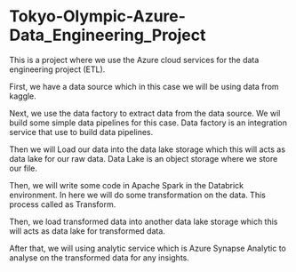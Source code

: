 # Tokyo-Olympic-Azure-Data_Engineering_Project


This is a project where we use the Azure cloud services for the data engineering project (ETL). 

First, we have a data source which in this case we will be using data from kaggle.

Next, we use the data factory to extract data from the data source. We wil build some simple data pipelines for this case. Data factory is an integration service that use to build data pipelines. 

Then we will Load our data into the data lake storage which this will acts as data lake for our raw data. Data Lake is an object storage where we store our file.

Then, we will write some code in Apache Spark in the Databrick environment. In here we will do some transformation on the data. This process called as Transform.

Then, we load transformed data into another data lake storage which this will acts as data lake for transformed data. 

After that, we will using analytic service which is Azure Synapse Analytic to analyse on the transformed data for any insights.